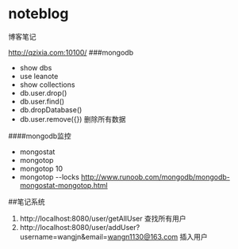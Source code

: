 # noteblog
博客笔记

http://qzixia.com:10100/
###mongodb
* show dbs
* use leanote
* show collections
* db.user.drop()
* db.user.find()
* db.dropDatabase()
* db.user.remove({})  删除所有数据


####mongodb监控
* mongostat
* mongotop
* mongotop 10
* mongotop --locks   http://www.runoob.com/mongodb/mongodb-mongostat-mongotop.html

##笔记系统
1. http://localhost:8080/user/getAllUser   查找所有用户
2. http://localhost:8080/user/addUser?username=wangjn&email=wangn1130@163.com 插入用户   
